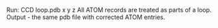 Run: CCD loop.pdb x y z
All ATOM records are treated as parts of a loop.
Output - the same pdb file with corrected ATOM entries.